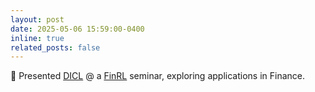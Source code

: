 ```yaml
---
layout: post
date: 2025-05-06 15:59:00-0400
inline: true
related_posts: false
---
```


🎤 Presented <a href="/assets/pdf/dicl.pdf">DICL</a> @ a <a href="https://github.com/AI4Finance-Foundation/FinRL">FinRL</a> seminar, exploring applications in Finance.